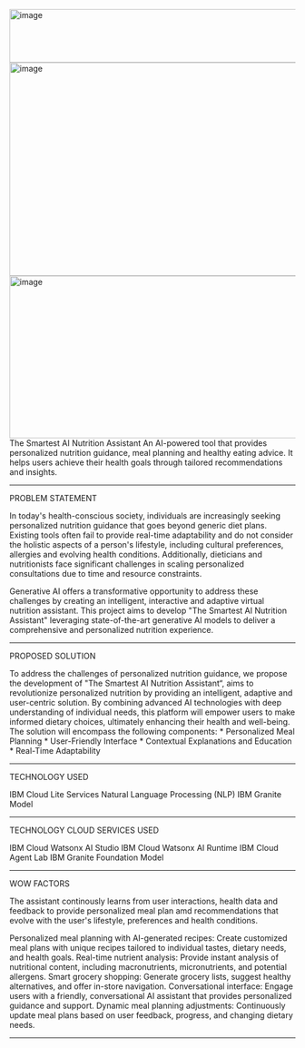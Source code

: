<img width="3988" height="94" alt="image" src="https://github.com/user-attachments/assets/912baa01-df03-4e6f-9c97-88c2c567f3a4" /><img width="769" height="376" alt="image" src="https://github.com/user-attachments/assets/5107104f-b8b0-47d8-bee9-43e7e7dc453c" /><img width="864" height="286" alt="image" src="https://github.com/user-attachments/assets/a5ea16a8-890d-4d82-8cc9-d26c19ba0b4a" />The Smartest AI Nutrition Assistant
    An AI-powered tool that provides personalized nutrition guidance, meal planning and healthy eating advice. It helps users achieve their health goals through tailored recommendations and insights.
__________________________________________________________________________________________________________________________________________________________________________________________________________________

PROBLEM STATEMENT

In today's health-conscious society, individuals are increasingly seeking personalized nutrition guidance that goes beyond generic diet plans. Existing tools often fail to provide real-time adaptability and do not consider the holistic aspects of a person's lifestyle, including cultural preferences, allergies and evolving health conditions. Additionally, dieticians and nutritionists face significant challenges in scaling personalized consultations due to time and resource constraints.

Generative AI offers a transformative opportunity to address these challenges by creating an intelligent, interactive and adaptive virtual nutrition assistant. This project aims to develop "The Smartest AI Nutrition Assistant" leveraging state-of-the-art generative AI models to deliver a comprehensive and personalized nutrition experience. 
__________________________________________________________________________________________________________________________________________________________________________________________________________________

PROPOSED SOLUTION

To address the challenges of personalized nutrition guidance, we propose the development of "The Smartest AI Nutrition Assistant“, aims to revolutionize personalized nutrition by providing an intelligent, adaptive and user-centric solution. By combining advanced AI technologies with deep understanding of individual needs, this platform will empower users to make informed dietary choices, ultimately enhancing their health and well-being. The solution will encompass the following components:
    * Personalized Meal Planning
    * User-Friendly Interface
    * Contextual Explanations and Education
    * Real-Time Adaptability
__________________________________________________________________________________________________________________________________________________________________________________________________________________

TECHNOLOGY USED

IBM Cloud Lite Services
Natural Language Processing (NLP)
IBM Granite Model
__________________________________________________________________________________________________________________________________________________________________________________________________________________

TECHNOLOGY CLOUD SERVICES USED

IBM Cloud Watsonx AI Studio
IBM Cloud Watsonx AI Runtime
IBM Cloud Agent Lab
IBM Granite Foundation Model
__________________________________________________________________________________________________________________________________________________________________________________________________________________

WOW FACTORS

The assistant continously learns from user interactions, health data and feedback to provide personalized meal plan amd recommendations that evolve with the user's lifestyle, preferences and health conditions.

Personalized meal planning with AI-generated recipes: Create customized meal plans with unique recipes tailored to individual tastes, dietary needs, and health goals.
Real-time nutrient analysis: Provide instant analysis of nutritional content, including macronutrients, micronutrients, and potential allergens.
Smart grocery shopping: Generate grocery lists, suggest healthy alternatives, and offer in-store navigation.
Conversational interface: Engage users with a friendly, conversational AI assistant that provides personalized guidance and support.
Dynamic meal planning adjustments: Continuously update meal plans based on user feedback, progress, and changing dietary needs.
__________________________________________________________________________________________________________________________________________________________________________________________________________________


















